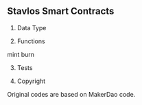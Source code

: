Stavlos Smart Contracts
-----------------------

1. Data Type

2. Functions

  mint
  burn

3. Tests


4. Copyright

  Original codes are based on MakerDao code.  
  
